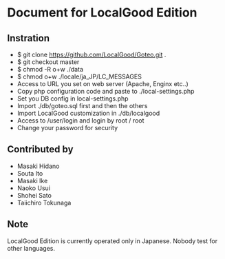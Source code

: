 # Document for LocalGood Edition

## Instration

* $ git clone https://github.com/LocalGood/Goteo.git .
* $ git checkout master
* $ chmod -R o+w ./data
* $ chmod o+w ./locale/ja_JP/LC_MESSAGES
* Access to URL you set on web server (Apache, Enginx etc..)
* Copy php configuration code and paste to ./local-settings.php
* Set you DB config in local-settings.php
* Import ./db/goteo.sql first and then the others
* Import LocalGood customization in ./db/localgood
* Access to /user/login and login by root / root
* Change your password for security

## Contributed by

* Masaki Hidano
* Souta Ito
* Masaki Ike
* Naoko Usui
* Shohei Sato
* Taiichiro Tokunaga

## Note

LocalGood Edition is currently operated only in Japanese. Nobody test for other languages.

